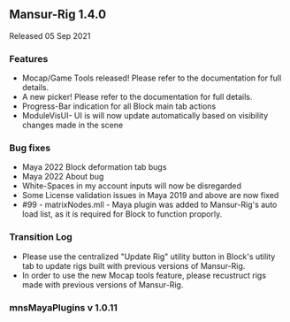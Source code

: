 ## Mansur-Rig 1.4.0
Released 05 Sep 2021

### Features
- Mocap/Game Tools released! Please refer to the documentation for full details.
- A new picker! Please refer to the documentation for full details.
- Progress-Bar indication for all Block main tab actions
- ModuleVisUI- UI is will now update automatically based on visibility changes made in the scene

### Bug fixes
- Maya 2022 Block deformation tab bugs
- Maya 2022 About bug
- White-Spaces in my account inputs will now be disregarded
- Some License validation issues in Maya 2019 and above are now fixed
- \#99 - matrixNodes.mll - Maya plugin was added to Mansur-Rig's auto load list, as it is required for Block to function proporly.

### Transition Log
- Please use the centralized "Update Rig" utility button in Block's utility tab to update rigs built with previous versions of Mansur-Rig. 
- In order to use the new Mocap tools feature, please recustruct rigs made with previous versions of Mansur-Rig.

### mnsMayaPlugins v 1.0.11